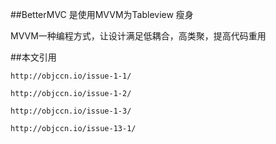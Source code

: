 ##BetterMVC 是使用MVVM为Tableview 瘦身

MVVM一种编程方式，让设计满足低耦合，高类聚，提高代码重用

##本文引用

```
http://objccn.io/issue-1-1/

http://objccn.io/issue-1-2/

http://objccn.io/issue-1-3/

http://objccn.io/issue-13-1/

```
